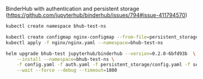 BinderHub with authentication and persistent storage (https://github.com/jupyterhub/binderhub/issues/794#issue-411794570)

```bash
kubectl create namespace bhub-test-ns

kubectl create configmap nginx-configmap --from-file=persistent_storage/nginx.conf --namespace=bhub-test-ns
kubectl apply -f nginx/nginx.yaml --namespace=bhub-test-ns

helm upgrade bhub-test jupyterhub/binderhub --version=0.2.0-6bfd93b  \
    --install --namespace=bhub-test-ns \
    -f config.yaml -f auth.yaml -f persistent_storage/config.yaml -f secret.yaml \
    --wait --force --debug --timeout=1800
```
